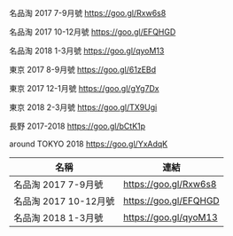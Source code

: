 名品淘 2017 7-9月號    https://goo.gl/Rxw6s8

名品淘 2017 10-12月號  https://goo.gl/EFQHGD

名品淘 2018 1-3月號   https://goo.gl/qyoM13

東京 2017 8-9月號      https://goo.gl/61zEBd

東京 2017 12-1月號     https://goo.gl/gYg7Dx

東京 2018 2-3月號      https://goo.gl/TX9Ugi

長野 2017-2018        https://goo.gl/bCtK1p

around TOKYO 2018    https://goo.gl/YxAdqK

名稱                  | 連結
---------------------|------------------------
名品淘 2017 7-9月號    | https://goo.gl/Rxw6s8
名品淘 2017 10-12月號  | https://goo.gl/EFQHGD
名品淘 2018 1-3月號    | https://goo.gl/qyoM13
